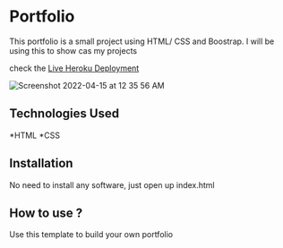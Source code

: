 # Portfolio

This portfolio is a small project using HTML/ CSS and Boostrap. I will be using this to show cas my projects

check the [Live Heroku Deployment](https://portfolio-moustapha-diarra.herokuapp.com)

![Screenshot 2022-04-15 at 12 35 56 AM](https://user-images.githubusercontent.com/101305626/163459820-63f45484-ad61-4112-9b03-69696b25085e.png)


## Technologies Used

*HTML
*CSS

## Installation

No need to install any software, just open up index.html

## How to use ?

Use this template to build your own portfolio

